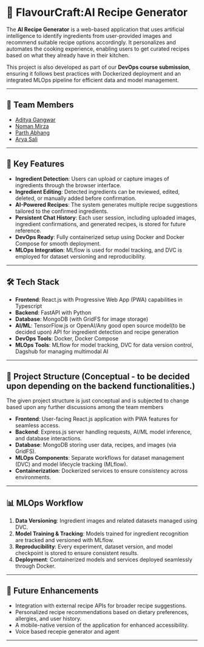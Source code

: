 
# 🍳 FlavourCraft:AI Recipe Generator

The **AI Recipe Generator** is a web-based application that uses artificial intelligence to identify ingredients from user-provided images and recommend suitable recipe options accordingly. It personalizes and automates the cooking experience, enabling users to get curated recipes based on what they already have in their kitchen.

This project is also developed as part of our **DevOps course submission**, ensuring it follows best practices with Dockerized deployment and an integrated MLOps pipeline for efficient data and model management.

---

## 👥 Team Members

- [Aditya Gangwar](https://github.com/Adityagangwar2674)
- [Noman Mirza](https://github.com/Nomanbaig7342)
- [Parth Abhang](https://github.com/Parth0124)
- [Arya Sali](https://github.com/Arya2422)

---

## 🚀 Key Features

* **Ingredient Detection**: Users can upload or capture images of ingredients through the browser interface.
* **Ingredient Editing**: Detected ingredients can be reviewed, edited, deleted, or manually added before confirmation.
* **AI-Powered Recipes**: The system generates multiple recipe suggestions tailored to the confirmed ingredients.
* **Persistent Chat History**: Each user session, including uploaded images, ingredient confirmations, and generated recipes, is stored for future reference.
* **DevOps Ready**: Fully containerized setup using Docker and Docker Compose for smooth deployment.
* **MLOps Integration**: MLflow is used for model tracking, and DVC is employed for dataset versioning and reproducibility.

---

## 🛠️ Tech Stack

* **Frontend**: React.js with Progressive Web App (PWA) capabilities in Typescript
* **Backend**: FastAPI with Python
* **Database**: MongoDB (with GridFS for image storage)
* **AI/ML**: TensorFlow\.js or OpenAI/Any good open source model(to be decided upon) API for ingredient detection and recipe generation
* **DevOps Tools**: Docker, Docker Compose
* **MLOps Tools**: MLflow for model tracking, DVC for data version control, Dagshub for managing multimodal AI

---

## 📂 Project Structure (Conceptual - to be decided upon depending on the backend functionalities.)
The given project structure is just conceptual and is subjected to change based upon any further discussions among the team members
* **Frontend**: User-facing React.js application with PWA features for seamless access.
* **Backend**: Express.js server handling requests, AI/ML model inference, and database interactions.
* **Database**: MongoDB storing user data, recipes, and images (via GridFS).
* **MLOps Components**: Separate workflows for dataset management (DVC) and model lifecycle tracking (MLflow).
* **Containerization**: Dockerized services to ensure consistency across environments.

---

## 📊 MLOps Workflow

1. **Data Versioning**: Ingredient images and related datasets managed using DVC.
2. **Model Training & Tracking**: Models trained for ingredient recognition are tracked and versioned with MLflow.
3. **Reproducibility**: Every experiment, dataset version, and model checkpoint is stored to ensure consistent results.
4. **Deployment**: Containerized models and services deployed seamlessly through Docker.

---

## 🎯 Future Enhancements

* Integration with external recipe APIs for broader recipe suggestions.
* Personalized recipe recommendations based on dietary preferences, allergies, and user history.
* A mobile-native version of the application for enhanced accessibility.
* Voice based recepie generator and agent

---
